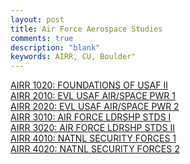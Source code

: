 ```yaml
---
layout: post
title: Air Force Aerospace Studies
comments: true
description: "blank"
keywords: AIRR, CU, Boulder"
---
```

<body>
	<div><a href="../pages/AIRR-1020">AIRR 1020: FOUNDATIONS OF USAF II</a></div>
	<div><a href="../pages/AIRR-2010">AIRR 2010: EVL USAF AIR/SPACE PWR 1</a></div>
	<div><a href="../pages/AIRR-2020">AIRR 2020: EVL USAF AIR/SPACE PWR 2</a></div>
	<div><a href="../pages/AIRR-3010">AIRR 3010: AIR FORCE LDRSHP STDS I</a></div>
	<div><a href="../pages/AIRR-3020">AIRR 3020: AIR FORCE LDRSHP STDS II</a></div>
	<div><a href="../pages/AIRR-4010">AIRR 4010: NATNL SECURITY FORCES 1</a></div>
	<div><a href="../pages/AIRR-4020">AIRR 4020: NATNL SECURITY FORCES 2</a></div>
</body>